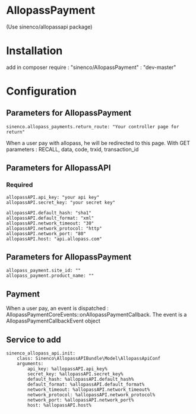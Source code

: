 # AllopassPayment

(Use sinenco/allopassapi package)


# Installation
add in composer require : 
   "sinenco/AllopassPayment" : "dev-master"

# Configuration

## Parameters for AllopassPayment
    sinenco.allopass_payments.return_route: "Your controller page for return"

When a user pay with allopass, he will be redirected to this page. 
With GET parameters : RECALL, data, code, trxid, transaction_id


## Parameters for AllopassAPI
### Required 
    allopassAPI.api_key: "your api key"
    allopassAPI.secret_key: "your secret key"

    allopassAPI.default_hash: "sha1"
    allopassAPI.default_format: "xml"
    allopassAPI.network_timeout: "30"
    allopassAPI.network_protocol: "http"
    allopassAPI.network_port: "80"
    allopassAPI.host: "api.allopass.com"


## Parameters for AllopassPayment

    allopass_payment.site_id: ""
    allopass_payment.product_name: ""


## Payment

When a user pay, an event is dispatched : AllopassPaymentCoreEvents::onAllopassPaymentCallback. 
The event is a AllopassPaymentCallbackEvent object



## Service to add

    sinenco_allopass_api.init:
        class: Sinenco\AllopassAPIBundle\Model\AllopassApiConf
        arguments: 
            api_key: %allopassAPI.api_key%
            secret_key: %allopassAPI.secret_key%
            default_hash: %allopassAPI.default_hash%
            default_format: %allopassAPI.default_format%
            network_timeout: %allopassAPI.network_timeout%
            network_protocol: %allopassAPI.network_protocol%
            network_port: %allopassAPI.network_port%
            host: %allopassAPI.host%